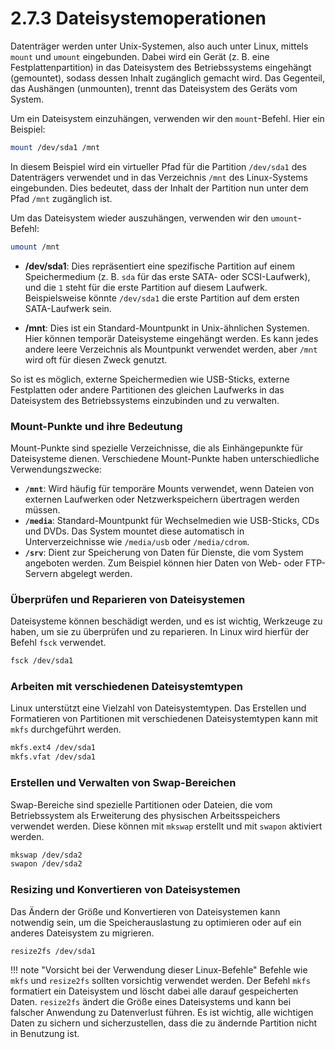 # 2.7.3 Dateisystemoperationen

Datenträger werden unter Unix-Systemen, also auch unter Linux, mittels `mount` und `umount` eingebunden. Dabei wird ein Gerät (z. B. eine Festplattenpartition) in das Dateisystem des Betriebssystems eingehängt (gemountet), sodass dessen Inhalt zugänglich gemacht wird. Das Gegenteil, das Aushängen (unmounten), trennt das Dateisystem des Geräts vom System.

Um ein Dateisystem einzuhängen, verwenden wir den `mount`-Befehl. Hier ein Beispiel:

```bash
mount /dev/sda1 /mnt
```

In diesem Beispiel wird ein virtueller Pfad für die Partition `/dev/sda1` des Datenträgers verwendet und in das Verzeichnis `/mnt` des Linux-Systems eingebunden. Dies bedeutet, dass der Inhalt der Partition nun unter dem Pfad `/mnt` zugänglich ist.

Um das Dateisystem wieder auszuhängen, verwenden wir den `umount`-Befehl:

```bash
umount /mnt
```

- **/dev/sda1**: Dies repräsentiert eine spezifische Partition auf einem Speichermedium (z. B. `sda` für das erste SATA- oder SCSI-Laufwerk), und die `1` steht für die erste Partition auf diesem Laufwerk. Beispielsweise könnte `/dev/sda1` die erste Partition auf dem ersten SATA-Laufwerk sein.
  
- **/mnt**: Dies ist ein Standard-Mountpunkt in Unix-ähnlichen Systemen. Hier können temporär Dateisysteme eingehängt werden. Es kann jedes andere leere Verzeichnis als Mountpunkt verwendet werden, aber `/mnt` wird oft für diesen Zweck genutzt.

So ist es möglich, externe Speichermedien wie USB-Sticks, externe Festplatten oder andere Partitionen des gleichen Laufwerks in das Dateisystem des Betriebssystems einzubinden und zu verwalten.

### Mount-Punkte und ihre Bedeutung

Mount-Punkte sind spezielle Verzeichnisse, die als Einhängepunkte für Dateisysteme dienen. Verschiedene Mount-Punkte haben unterschiedliche Verwendungszwecke:

- **`/mnt`**: Wird häufig für temporäre Mounts verwendet, wenn Dateien von externen Laufwerken oder Netzwerkspeichern übertragen werden müssen.
- **`/media`**: Standard-Mountpunkt für Wechselmedien wie USB-Sticks, CDs und DVDs. Das System mountet diese automatisch in Unterverzeichnisse wie `/media/usb` oder `/media/cdrom`.
- **`/srv`**: Dient zur Speicherung von Daten für Dienste, die vom System angeboten werden. Zum Beispiel können hier Daten von Web- oder FTP-Servern abgelegt werden.


### Überprüfen und Reparieren von Dateisystemen

Dateisysteme können beschädigt werden, und es ist wichtig, Werkzeuge zu haben, um sie zu überprüfen und zu reparieren. In Linux wird hierfür der Befehl `fsck` verwendet.

```bash
fsck /dev/sda1
```

### Arbeiten mit verschiedenen Dateisystemtypen

Linux unterstützt eine Vielzahl von Dateisystemtypen. Das Erstellen und Formatieren von Partitionen mit verschiedenen Dateisystemtypen kann mit `mkfs` durchgeführt werden.

```bash
mkfs.ext4 /dev/sda1
mkfs.vfat /dev/sda1
```

### Erstellen und Verwalten von Swap-Bereichen

Swap-Bereiche sind spezielle Partitionen oder Dateien, die vom Betriebssystem als Erweiterung des physischen Arbeitsspeichers verwendet werden. Diese können mit `mkswap` erstellt und mit `swapon` aktiviert werden.

```bash
mkswap /dev/sda2
swapon /dev/sda2
```

### Resizing und Konvertieren von Dateisystemen

Das Ändern der Größe und Konvertieren von Dateisystemen kann notwendig sein, um die Speicherauslastung zu optimieren oder auf ein anderes Dateisystem zu migrieren.

```bash
resize2fs /dev/sda1
```

!!! note "Vorsicht bei der Verwendung dieser Linux-Befehle"
    Befehle wie `mkfs` und `resize2fs` sollten vorsichtig verwendet werden. Der Befehl `mkfs` formatiert ein Dateisystem und löscht dabei alle darauf gespeicherten Daten. `resize2fs` ändert die Größe eines Dateisystems und kann bei falscher Anwendung zu Datenverlust führen. Es ist wichtig, alle wichtigen Daten zu sichern und sicherzustellen, dass die zu ändernde Partition nicht in Benutzung ist.